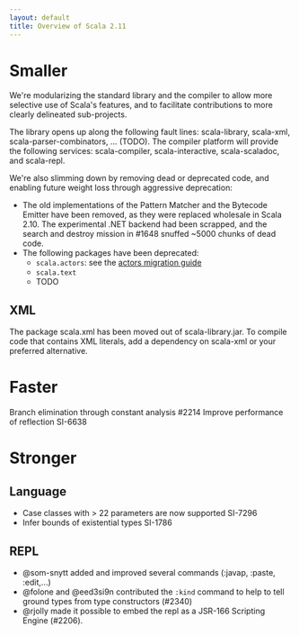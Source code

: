```yaml
---
layout: default
title: Overview of Scala 2.11
---
```


# Smaller
We're modularizing the standard library and the compiler to allow more selective use of Scala's features, and to facilitate contributions to more clearly delineated sub-projects.

The library opens up along the following fault lines: scala-library, scala-xml, scala-parser-combinators, ... (TODO).
The compiler platform will provide the following services: scala-compiler, scala-interactive, scala-scaladoc, and scala-repl.

We're also slimming down by removing dead or deprecated code, and enabling future weight loss through aggressive deprecation:

  - The old implementations of the Pattern Matcher and the Bytecode Emitter have been removed, as they were replaced wholesale in Scala 2.10. The experimental .NET backend had been scrapped, and the search and destroy mission in #1648 snuffed ~5000 chunks of dead code. 
  - The following packages have been deprecated:
    - `scala.actors`: see the [actors migration guide](http://docs.scala-lang.org/overviews/core/actors-migration-guide.html)
    - `scala.text`
    - TODO

## XML
The package scala.xml has been moved out of scala-library.jar.
To compile code that contains XML literals, add a dependency on scala-xml or your preferred alternative.

# Faster
Branch elimination through constant analysis #2214
Improve performance of reflection SI-6638

# Stronger

## Language

  - Case classes with > 22 parameters are now supported SI-7296
  - Infer bounds of existential types SI-1786

## REPL

  - @som-snytt added and improved several commands (:javap, :paste, :edit,...)
  - @folone and @eed3si9n contributed the `:kind` command to help to tell ground types from type constructors (#2340)
  - @rjolly made it possible to embed the repl as a JSR-166 Scripting Engine (#2206).

